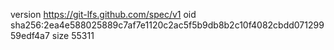 version https://git-lfs.github.com/spec/v1
oid sha256:2ea4e588025889c7af7e1120c2ac5f5b9db8b2c10f4082cbdd07129959edf4a7
size 55311
